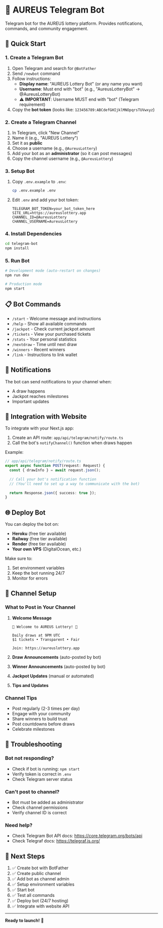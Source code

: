 # 🤖 AUREUS Telegram Bot

Telegram bot for the AUREUS lottery platform. Provides notifications, commands, and community engagement.

## 🚀 Quick Start

### 1. Create a Telegram Bot

1. Open Telegram and search for `@BotFather`
2. Send `/newbot` command
3. Follow instructions:
   - **Display name**: "AUREUS Lottery Bot" (or any name you want)
   - **Username**: Must end with "bot" (e.g., "AureusLotteryBot" → @AureusLotteryBot)
   - ⚠️ **IMPORTANT**: Username MUST end with "bot" (Telegram requirement)
4. Copy the **bot token** (looks like: `123456789:ABCdefGHIjklMNOpqrsTUVwxyz`)

### 2. Create a Telegram Channel

1. In Telegram, click "New Channel"
2. Name it (e.g., "AUREUS Lottery")
3. Set it as **public**
4. Choose a username (e.g., `@AureusLottery`)
5. Add your bot as an **administrator** (so it can post messages)
6. Copy the channel username (e.g., `@AureusLottery`)

### 3. Setup Bot

1. Copy `.env.example` to `.env`:
   ```bash
   cp .env.example .env
   ```

2. Edit `.env` and add your bot token:
   ```
   TELEGRAM_BOT_TOKEN=your_bot_token_here
   SITE_URL=https://aureuslottery.app
   CHANNEL_ID=@AureusLottery
   CHANNEL_USERNAME=AureusLottery
   ```

### 4. Install Dependencies

```bash
cd telegram-bot
npm install
```

### 5. Run Bot

```bash
# Development mode (auto-restart on changes)
npm run dev

# Production mode
npm start
```

## 📋 Bot Commands

- `/start` - Welcome message and instructions
- `/help` - Show all available commands
- `/jackpot` - Check current jackpot amount
- `/tickets` - View your purchased tickets
- `/stats` - Your personal statistics
- `/nextdraw` - Time until next draw
- `/winners` - Recent winners
- `/link` - Instructions to link wallet

## 🔔 Notifications

The bot can send notifications to your channel when:
- A draw happens
- Jackpot reaches milestones
- Important updates

## 🔗 Integration with Website

To integrate with your Next.js app:

1. Create an API route: `app/api/telegram/notify/route.ts`
2. Call the bot's `notifyChannel()` function when draws happen

Example:
```typescript
// app/api/telegram/notify/route.ts
export async function POST(request: Request) {
  const { drawInfo } = await request.json();
  
  // Call your bot's notification function
  // (You'll need to set up a way to communicate with the bot)
  
  return Response.json({ success: true });
}
```

## 🌐 Deploy Bot

You can deploy the bot on:
- **Heroku** (free tier available)
- **Railway** (free tier available)
- **Render** (free tier available)
- **Your own VPS** (DigitalOcean, etc.)

Make sure to:
1. Set environment variables
2. Keep the bot running 24/7
3. Monitor for errors

## 📱 Channel Setup

### What to Post in Your Channel

1. **Welcome Message**
   ```
   🎰 Welcome to AUREUS Lottery! 🎰
   
   Daily draws at 9PM UTC
   $1 tickets • Transparent • Fair
   
   Join: https://aureuslottery.app
   ```

2. **Draw Announcements** (auto-posted by bot)
3. **Winner Announcements** (auto-posted by bot)
4. **Jackpot Updates** (manual or automated)
5. **Tips and Updates**

### Channel Tips

- Post regularly (2-3 times per day)
- Engage with your community
- Share winners to build trust
- Post countdowns before draws
- Celebrate milestones

## 🔧 Troubleshooting

### Bot not responding?
- Check if bot is running: `npm start`
- Verify token is correct in `.env`
- Check Telegram server status

### Can't post to channel?
- Bot must be added as administrator
- Check channel permissions
- Verify channel ID is correct

### Need help?
- Check Telegram Bot API docs: https://core.telegram.org/bots/api
- Check Telegraf docs: https://telegraf.js.org/

## 🎯 Next Steps

1. ✅ Create bot with BotFather
2. ✅ Create public channel
3. ✅ Add bot as channel admin
4. ✅ Setup environment variables
5. ✅ Start bot
6. ✅ Test all commands
7. ✅ Deploy bot (24/7 hosting)
8. ✅ Integrate with website API

---

**Ready to launch!** 🚀

